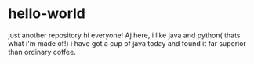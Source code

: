 # hello-world
just another repository
hi everyone!
Aj here, i like java and python( thats what i'm made of!)
i have got a cup of java today and found it far superior than ordinary coffee.
